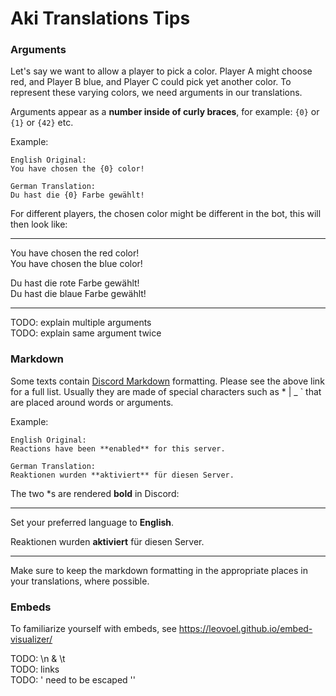 # Aki Translations Tips

### Arguments

Let's say we want to allow a player to pick a color. Player A might choose red, and Player B blue, and Player C could
pick yet another color. To represent these varying colors, we need arguments in our translations.

Arguments appear as a **number inside of curly braces**, for example: `{0}` or `{1}` or `{42}` etc.

Example:

```
English Original:
You have chosen the {0} color!

German Translation:
Du hast die {0} Farbe gewählt!
```

For different players, the chosen color might be different in the bot, this will then look like:

---

You have chosen the red color!\
You have chosen the blue color!

Du hast die rote Farbe gewählt!\
Du hast die blaue Farbe gewählt!

---

TODO: explain multiple arguments\
TODO: explain same argument twice

### Markdown

Some texts
contain [Discord Markdown](https://support.discord.com/hc/en-us/articles/210298617-Markdown-Text-101-Chat-Formatting-Bold-Italic-Underline-)
formatting. Please see the above link for a full list. Usually they are made of special characters such as * | _ \` that
are placed around words or arguments.

Example:

```
English Original:
Reactions have been **enabled** for this server.

German Translation:
Reaktionen wurden **aktiviert** für diesen Server.
```

The two *s are rendered **bold** in Discord:

---

Set your preferred language to **English**.

Reaktionen wurden **aktiviert** für diesen Server.

---

Make sure to keep the markdown formatting in the appropriate places in your translations, where possible.

### Embeds

To familiarize yourself with embeds, see https://leovoel.github.io/embed-visualizer/

TODO: \n & \t \
TODO: links \
TODO: ' need to be escaped ''
